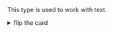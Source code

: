 This type is used to work with text.

<details>
<summary>flip the card</summary>
<br>

# `"string"`

```js
'use strict';

let input = null;
while (input === null) {
  input = prompt('enter some text');
}

console.log(input);
console.log(typeof input);
```

</details>
